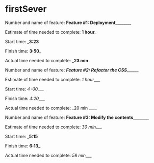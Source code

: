 # firstSever


Number and name of feature: ____________Feature #1: Deployment____________________

Estimate of time needed to complete: __1 hour___

Start time: ___3:23__

Finish time: __3:50___

Actual time needed to complete: ___23 min__


Number and name of feature: _____________Feature #2: Refactor the CSS___________________

Estimate of time needed to complete: _1 hour____

Start time: _4 :00____

Finish time: _4:20____

Actual time needed to complete: _20 min ____


Number and name of feature: ____________Feature #3: Modify the contents____________________

Estimate of time needed to complete: _30 min____

Start time: ___5:15__

Finish time: __6:13___

Actual time needed to complete: _58 min____



